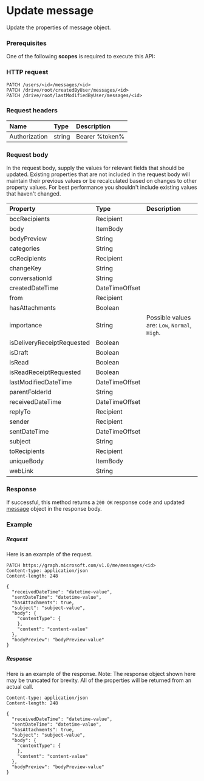 # Update message

Update the properties of message object.
### Prerequisites
One of the following **scopes** is required to execute this API: 
### HTTP request
<!-- { "blockType": "ignored" } -->
```http
PATCH /users/<id>/messages/<id>
PATCH /drive/root/createdByUser/messages/<id>
PATCH /drive/root/lastModifiedByUser/messages/<id>
```
### Request headers
| Name       | Type | Description|
|:-----------|:------|:----------|
| Authorization  | string  | Bearer %token% |

### Request body
In the request body, supply the values for relevant fields that should be updated. Existing properties that are not included in the request body will maintain their previous values or be recalculated based on changes to other property values. For best performance you shouldn't include existing values that haven't changed.

| Property	   | Type	|Description|
|:---------------|:--------|:----------|
|bccRecipients|Recipient||
|body|ItemBody||
|bodyPreview|String||
|categories|String||
|ccRecipients|Recipient||
|changeKey|String||
|conversationId|String||
|createdDateTime|DateTimeOffset||
|from|Recipient||
|hasAttachments|Boolean||
|importance|String| Possible values are: `Low`, `Normal`, `High`.|
|isDeliveryReceiptRequested|Boolean||
|isDraft|Boolean||
|isRead|Boolean||
|isReadReceiptRequested|Boolean||
|lastModifiedDateTime|DateTimeOffset||
|parentFolderId|String||
|receivedDateTime|DateTimeOffset||
|replyTo|Recipient||
|sender|Recipient||
|sentDateTime|DateTimeOffset||
|subject|String||
|toRecipients|Recipient||
|uniqueBody|ItemBody||
|webLink|String||

### Response
If successful, this method returns a `200 OK` response code and updated [message](../resources/message.md) object in the response body.
### Example
##### Request
Here is an example of the request.
<!-- {
  "blockType": "request",
  "name": "update_message"
}-->
```http
PATCH https://graph.microsoft.com/v1.0/me/messages/<id>
Content-type: application/json
Content-length: 248

{
  "receivedDateTime": "datetime-value",
  "sentDateTime": "datetime-value",
  "hasAttachments": true,
  "subject": "subject-value",
  "body": {
    "contentType": {
    },
    "content": "content-value"
  },
  "bodyPreview": "bodyPreview-value"
}
```
##### Response
Here is an example of the response. Note: The response object shown here may be truncated for brevity. All of the properties will be returned from an actual call.
<!-- {
  "blockType": "response",
  "truncated": true,
  "@odata.type": "microsoft.graph.message"
} -->
```http
Content-type: application/json
Content-length: 248

{
  "receivedDateTime": "datetime-value",
  "sentDateTime": "datetime-value",
  "hasAttachments": true,
  "subject": "subject-value",
  "body": {
    "contentType": {
    },
    "content": "content-value"
  },
  "bodyPreview": "bodyPreview-value"
}
```

<!-- uuid: 8fcb5dbc-d5aa-4681-8e31-b001d5168d79
2015-10-25 14:57:30 UTC -->
<!-- {
  "type": "#page.annotation",
  "description": "Update message",
  "keywords": "",
  "section": "documentation",
  "tocPath": ""
}-->